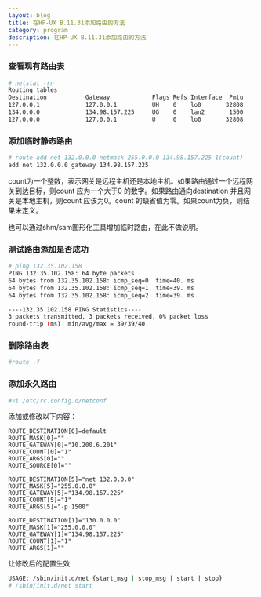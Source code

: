 ```yaml
---
layout: blog
title: 在HP-UX B.11.31添加路由的方法
category: program
description: 在HP-UX B.11.31添加路由的方法
---
```


### 查看现有路由表

```sh
# netstat -rn
Routing tables
Destination           Gateway            Flags Refs Interface  Pmtu
127.0.0.1             127.0.0.1          UH    0    lo0       32808
134.0.0.0             134.98.157.225     UG    0    lan2       1500
127.0.0.0             127.0.0.1          U     0    lo0       32808
```

### 添加临时静态路由

```sh
# route add net 132.0.0.0 netmask 255.0.0.0 134.98.157.225 1(count)
add net 132.0.0.0 gateway 134.98.157.225
```

count为一个整数，表示网关是远程主机还是本地主机。如果路由通过一个远程网关到达目标，则count 应为一个大于0 的数字。如果路由通向destination 并且网关是本地主机，则count 应该为0。count 的缺省值为零。如果count为负，则结果未定义。

也可以通过shm/sam图形化工具增加临时路由，在此不做说明。

### 测试路由添加是否成功

```sh
# ping 132.35.102.158
PING 132.35.102.158: 64 byte packets
64 bytes from 132.35.102.158: icmp_seq=0. time=40. ms
64 bytes from 132.35.102.158: icmp_seq=1. time=39. ms
64 bytes from 132.35.102.158: icmp_seq=2. time=39. ms

----132.35.102.158 PING Statistics----
3 packets transmitted, 3 packets received, 0% packet loss
round-trip (ms)  min/avg/max = 39/39/40
```

### 删除路由表

```sh
#route -f
```

### 添加永久路由

```sh
#vi /etc/rc.config.d/netconf
```

添加或修改以下内容：

```
ROUTE_DESTINATION[0]=default
ROUTE_MASK[0]=""
ROUTE_GATEWAY[0]="10.200.6.201"
ROUTE_COUNT[0]="1"
ROUTE_ARGS[0]=""
ROUTE_SOURCE[0]=""
 
ROUTE_DESTINATION[5]="net 132.0.0.0"
ROUTE_MASK[5]="255.0.0.0"
ROUTE_GATEWAY[5]="134.98.157.225"
ROUTE_COUNT[5]="1"
ROUTE_ARGS[5]="-p 1500"
 
ROUTE_DESTINATION[1]="130.0.0.0"
ROUTE_MASK[1]="255.0.0.0"
ROUTE_GATEWAY[1]="134.98.157.225"
ROUTE_COUNT[1]="1"
ROUTE_ARGS[1]=""
```
 
让修改后的配置生效

```sh
USAGE: /sbin/init.d/net {start_msg | stop_msg | start | stop}
# /sbin/init.d/net start
```
